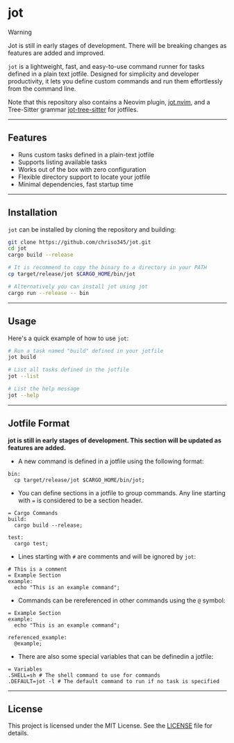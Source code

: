 # jot

> [!WARNING]
> Jot is still in early stages of development. There will be breaking changes as features are added and improved.

`jot` is a lightweight, fast, and easy-to-use command runner for tasks defined in a plain text jotfile. Designed for simplicity and developer productivity, it lets you define custom commands and run them effortlessly from the command line.

Note that this repository also contains a Neovim plugin, [jot.nvim](jot.nvim), and a Tree-Sitter grammar [jot-tree-sitter](jot-treesitter) for jotfiles.

---

## Features

* Runs custom tasks defined in a plain-text jotfile
* Supports listing available tasks
* Works out of the box with zero configuration
* Flexible directory support to locate your jotfile
* Minimal dependencies, fast startup time

---

## Installation

`jot` can be installed by cloning the repository and building:

```bash
git clone https://github.com/chriso345/jot.git
cd jot
cargo build --release

# It is recommend to copy the binary to a directory in your PATH
cp target/release/jot $CARGO_HOME/bin/jot

# Alternatively you can install jot using jot
cargo run --release -- bin
```

---

## Usage

Here's a quick example of how to use `jot`:

```bash
# Run a task named "build" defined in your jotfile
jot build

# List all tasks defined in the jotfile
jot --list

# List the help message
jot --help
```

---

## Jotfile Format

**jot is still in early stages of development. This section will be updated as features are added.**

- A new command is defined in a jotfile using the following format:
```jot
bin:
  cp target/release/jot $CARGO_HOME/bin/jot;
```

- You can define sections in a jotfile to group commands. Any line starting with `=` is considered to be a section header.
```jot
= Cargo Commands
build:
  cargo build --release;

test:
  cargo test;
```

- Lines starting with `#` are comments and will be ignored by `jot`:
```jot
# This is a comment
= Example Section
example:
  echo "This is an example command";
```

- Commands can be rereferenced in other commands using the `@` symbol:
```jot
= Example Section
example:
  echo "This is an example command";

referenced_example:
  @example;
```

- There are also some special variables that can be definedin a jotfile:
```jot
= Variables
.SHELL=sh # The shell command to use for commands
.DEFAULT=jot -l # The default command to run if no task is specified
```

---

## License

This project is licensed under the MIT License. See the [LICENSE](LICENSE) file for details.
